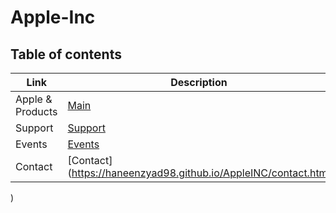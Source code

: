 # Apple-Inc 

## Table of contents 

Link | Description
-----| -------
Apple & Products |[Main](https://mhn998.github.io/Apple-Inc-/Index.html)
Support | [Support](https://qusaiqishta.github.io/appleInc/support.html)
Events | [Events](https://shokreabozahra.github.io/AppleInc/event.html)
Contact | [Contact](https://haneenzyad98.github.io/AppleINC/contact.html
)